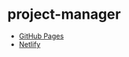 # project-manager

* [GitHub Pages](https://josugoar.github.io/project-manager/)
* [Netlify](https://656a4110918b00384af11ffe--sprightly-bombolone-d6f799.netlify.app/)
